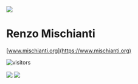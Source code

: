 <img align="center" src="https://www.mischianti.org/wp-content/uploads/2020/01/logo256.jpg"/>

# Renzo Mischianti
[www.mischianti.org](https://www.mischianti.org)

  ![visitors](https://visitor-badge-reloaded.herokuapp.com/badge?page_id=xreef.xreef)


<img align="center" src="https://github-readme-stats.vercel.app/api?username=xreef&show_icons=true" />

<a href="https://github.com/xreef/xreef">
  <img align="center" src="https://github-readme-stats.vercel.app/api/top-langs/?username=xreef&show_icons=true&theme=blueberry" />
</a>


<!--
**xreef/xreef** is a ✨ _special_ ✨ repository because its `README.md` (this file) appears on your GitHub profile.

Here are some ideas to get you started:

- 🔭 I’m currently working on ...
- 🌱 I’m currently learning ...
- 👯 I’m looking to collaborate on ...
- 🤔 I’m looking for help with ...
- 💬 Ask me about ...
- 📫 How to reach me: ...
- 😄 Pronouns: ...
- ⚡ Fun fact: ...
-->

